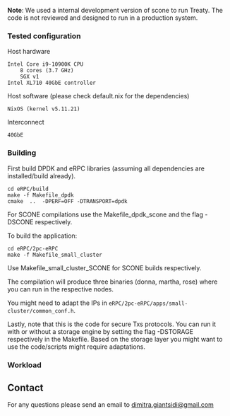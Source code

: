 **Note**: We used a internal development version of scone to run Treaty. The code is not reviewed and designed to run in a production system.


### Tested configuration

Host hardware

    Intel Core i9-10900K CPU
        8 cores (3.7 GHz)
        SGX v1
    Intel XL710 40GbE controller

Host software (please check default.nix for the dependencies)

    NixOS (kernel v5.11.21)

Interconnect

    40GbE

### Building
First build DPDK and eRPC libraries (assuming all dependencies are installed/build already).

```
cd eRPC/build
make -f Makefile_dpdk 
cmake  ..  -DPERF=OFF -DTRANSPORT=dpdk
```
For SCONE compilations use the Makefile_dpdk_scone and the flag -DSCONE respectively.

To build the application:

```
cd eRPC/2pc-eRPC
make -f Makefile_small_cluster
```
Use Makefile_small_cluster_SCONE for SCONE builds respectively.

The compilation will produce three binaries (donna, martha, rose) where you can run in the respective nodes.

You might need to adapt the IPs in ```eRPC/2pc-eRPC/apps/small-cluster/common_conf.h```.

Lastly, note that this is the code for secure Txs protocols. You can run it with or without a storage engine by setting the flag -DSTORAGE respectively in the Makefile.
Based on the storage layer you might want to use the code/scripts might require adaptations.

### Workload


## Contact
For any questions please send an email to dimitra.giantsidi@gmail.com
